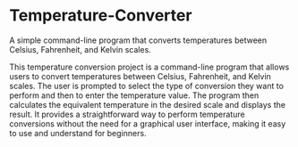 # Temperature-Converter
A simple command-line program that converts temperatures between Celsius, Fahrenheit, and Kelvin scales.

This temperature conversion project is a command-line program that allows users to convert temperatures between Celsius, Fahrenheit, and Kelvin scales. The user is prompted to select the type of conversion they want to perform and then to enter the temperature value. The program then calculates the equivalent temperature in the desired scale and displays the result. It provides a straightforward way to perform temperature conversions without the need for a graphical user interface, making it easy to use and understand for beginners.
